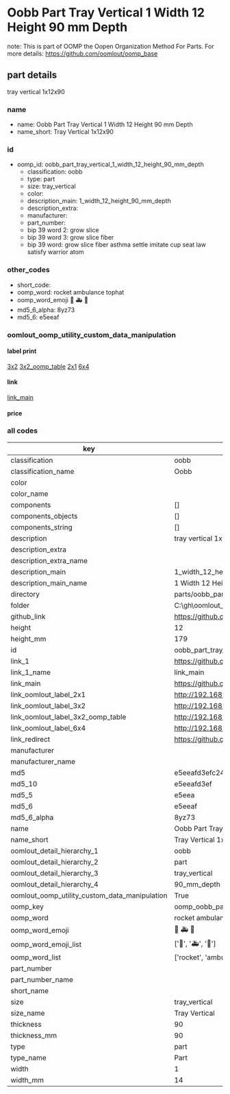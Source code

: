 # Oobb Part Tray Vertical 1 Width 12 Height 90 mm Depth  

note: This is part of OOMP the Oopen Organization Method For Parts. For more details: https://github.com/oomlout/oomp_base

##  part details
  



tray vertical 1x12x90



### name
* name: Oobb Part Tray Vertical 1 Width 12 Height 90 mm Depth
* name_short: Tray Vertical 1x12x90 
### id
* oomp_id: oobb_part_tray_vertical_1_width_12_height_90_mm_depth
  * classification: oobb
  * type: part
  * size: tray_vertical
  * color: 
  * description_main: 1_width_12_height_90_mm_depth
  * description_extra: 
  * manufacturer: 
  * part_number: 
  * bip 39 word 2: grow slice
  * bip 39 word 3: grow slice fiber
  * bip 39 word: grow slice fiber asthma settle imitate cup seat law satisfy warrior atom

### other_codes
* short_code: 
* oomp_word: rocket ambulance tophat
* oomp_word_emoji :rocket: :ambulance: :tophat:
* md5_6_alpha: 8yz73
* md5_6: e5eeaf






### oomlout_oomp_utility_custom_data_manipulation
#### label print
[3x2](http://192.168.1.245:1112/?label=oomp%208yz73)
[3x2_oomp_table](http://192.168.1.108:1112/?label=oomp%208yz73)
[2x1](http://192.168.1.242:1112/?label=oomp%208yz73)
[6x4](http://192.168.1.55:1112/?label=oomp%208yz73)    

#### link

[link_main](https://github.com/oomlout/oomlout_oobb_version_4_generated_parts/tree/main/navigation_oomp/oobb/part/tray_vertical/1_width_12_height_90_mm_depth/part)                              

#### price







### all codes 
| key | value |  
| --- | --- |  
| classification | oobb |  
| classification_name | Oobb |  
| color |  |  
| color_name |  |  
| components | [] |  
| components_objects | [] |  
| components_string | [] |  
| description | tray vertical 1x12x90 |  
| description_extra |  |  
| description_extra_name |  |  
| description_main | 1_width_12_height_90_mm_depth |  
| description_main_name | 1 Width 12 Height 90 mm Depth |  
| directory | parts/oobb_part_tray_vertical_1_width_12_height_90_mm_depth |  
| folder | C:\gh\oomlout_oobb_version_4_generated_parts\parts\oobb_part_tray_vertical_1_width_12_height_90_mm_depth |  
| github_link | https://github.com/oomlout/oomlout_oomp_part_src/tree/main/parts/oobb_part_tray_vertical_1_width_12_height_90_mm_depth |  
| height | 12 |  
| height_mm | 179 |  
| id | oobb_part_tray_vertical_1_width_12_height_90_mm_depth |  
| link_1 | https://github.com/oomlout/oomlout_oobb_version_4_generated_parts/tree/main/navigation_oomp/oobb/part/tray_vertical/1_width_12_height_90_mm_depth/part |  
| link_1_name | link_main |  
| link_main | https://github.com/oomlout/oomlout_oobb_version_4_generated_parts/tree/main/navigation_oomp/oobb/part/tray_vertical/1_width_12_height_90_mm_depth/part |  
| link_oomlout_label_2x1 | http://192.168.1.242:1112/?label=oomp%208yz73 |  
| link_oomlout_label_3x2 | http://192.168.1.245:1112/?label=oomp%208yz73 |  
| link_oomlout_label_3x2_oomp_table | http://192.168.1.108:1112/?label=oomp%208yz73 |  
| link_oomlout_label_6x4 | http://192.168.1.55:1112/?label=oomp%208yz73 |  
| link_redirect | https://github.com/oomlout/oomlout_oobb_version_4_generated_parts/tree/main/parts/oobb_tray_vertical_01_12_90 |  
| manufacturer |  |  
| manufacturer_name |  |  
| md5 | e5eeafd3efc246b5c5e230e0ab72db38 |  
| md5_10 | e5eeafd3ef |  
| md5_5 | e5eea |  
| md5_6 | e5eeaf |  
| md5_6_alpha | 8yz73 |  
| name | Oobb Part Tray Vertical 1 Width 12 Height 90 mm Depth |  
| name_short | Tray Vertical 1x12x90  |  
| oomlout_detail_hierarchy_1 | oobb |  
| oomlout_detail_hierarchy_2 | part |  
| oomlout_detail_hierarchy_3 | tray_vertical |  
| oomlout_detail_hierarchy_4 | 90_mm_depth |  
| oomlout_oomp_utility_custom_data_manipulation | True |  
| oomp_key | oomp_oobb_part_tray_vertical_1_width_12_height_90_mm_depth |  
| oomp_word | rocket ambulance tophat |  
| oomp_word_emoji | :rocket: :ambulance: :tophat: |  
| oomp_word_emoji_list | [':rocket:', ':ambulance:', ':tophat:'] |  
| oomp_word_list | ['rocket', 'ambulance', 'tophat'] |  
| part_number |  |  
| part_number_name |  |  
| short_name |  |  
| size | tray_vertical |  
| size_name | Tray Vertical |  
| thickness | 90 |  
| thickness_mm | 90 |  
| type | part |  
| type_name | Part |  
| width | 1 |  
| width_mm | 14 |  
